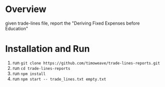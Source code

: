 Overview
========

given trade-lines file, report the "Deriving Fixed Expenses before Education"

Installation and Run
====================

1. run `git clone https://github.com/timoweave/trade-lines-reports.git`
1. run `cd trade-lines-reports`
1. run `npm install`
1. run `npm start -- trade_lines.txt empty.txt`


